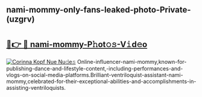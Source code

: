 ## nami-mommy-only-fans​-leaked-photo​-Private-(uzgrv)


# <h2><a href="https://mediaupload.pro?title=nami-mommy&ref=git">🔗👉 🔴 nami-mommy-P𝚑ot𝚘𝚜-V𝚒d𝚎o</a></h2>

[![Corinna Kopf Nue Nu𝚍e𝚜](https://i.imgur.com/0qMVB7G.gif)](https://mediaupload.pro?title=nami-mommy&ref=git)
Online-influencer-nami-mommy,known-for-publishing-dance-and-lifestyle-content,-including-performances-and-vlogs-on-social-media-platforms.Brilliant-ventriloquist-assistant-nami-mommy,celebrated-for-their-exceptional-abilities-and-accomplishments-in-assisting-ventriloquists.  